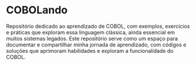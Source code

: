 # COBOLando
Repositório dedicado ao aprendizado de COBOL, com exemplos, exercícios e práticas que exploram essa linguagem clássica, ainda essencial em muitos sistemas legados. Este repositório serve como um espaço para documentar e compartilhar minha jornada de aprendizado, com códigos e soluções que aprimoram habilidades e exploram a funcionalidade do COBOL.
